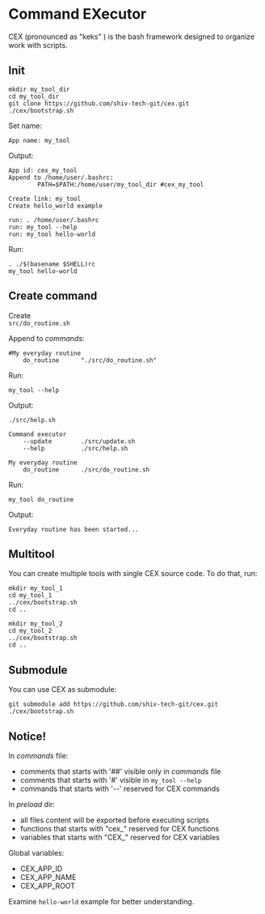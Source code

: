 # Command EXecutor
CEX (pronounced as "keks" ) is the bash framework designed to organize work with scripts.  
 

## Init
```
mkdir my_tool_dir
cd my_tool_dir
git clone https://github.com/shiv-tech-git/cex.git
./cex/bootstrap.sh
```
Set name:
```
App name: my_tool
```
Output:
```
App id: cex_my_tool
Append to /home/user/.bashrc:
        PATH=$PATH:/home/user/my_tool_dir #cex_my_tool

Create link: my_tool
Create hello_world example

run: . /home/user/.bashrc
run: my_tool --help
run: my_tool hello-world
```
Run:  
```
. ./$(basename $SHELL)rc
my_tool hello-world
```

## Create command
Create  
`src/do_routine.sh`  

Append to _commands_:
```
#My everyday routine
    do_routine      "./src/do_routine.sh"
```
Run:
```
my_tool --help
```  
Output:
```
./src/help.sh  

Command executor
    --update        ./src/update.sh
    --help          ./src/help.sh

My everyday routine
    do_routine      ./src/do_routine.sh
```
Run:
```
my_tool do_routine
```  
Output:
```
Everyday routine has been started...
``` 

## Multitool
You can create multiple tools with single CEX source code. To do that, run:
```
mkdir my_tool_1
cd my_tool_1
../cex/bootstrap.sh
cd ..

mkdir my_tool_2
cd my_tool_2
../cex/bootstrap.sh
cd ..
```

## Submodule
You can use CEX as submodule:
```
git submodule add https://github.com/shiv-tech-git/cex.git
./cex/bootstrap.sh
```

## Notice!
In _commands_ file: 
  - comments that starts with '##' visible only in _commands_ file
  - comments that starts with '#' visible in `my_tool --help`
  - commands that starts with '--' reserved for CEX commands  

In _preload_ dir:
  - all files content will be exported before executing scripts
  - functions that starts with "cex_" reserved for CEX functions
  - variables that starts with "CEX_" reserved for CEX variables

Global variables:
  - CEX_APP_ID
  - CEX_APP_NAME
  - CEX_APP_ROOT

Examine `hello-world` example for better understanding.
